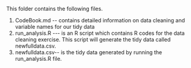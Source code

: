 This folder contains the following files.

1) CodeBook.md --  contains detailed information on data cleaning and variable names for our tidy data
2) run_analysis.R --- is an R script which contains R codes for the data cleaning exercise.  This script will generate the tidy data called newfulldata.csv. 
3) newfulldata.csv-- is the tidy data generated by running the run_analysis.R file.

